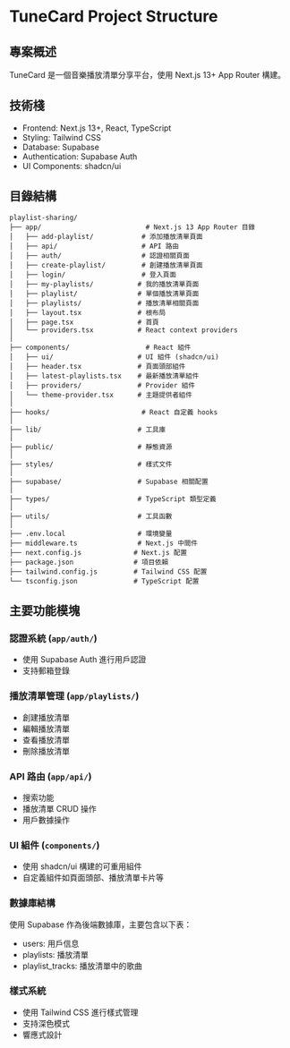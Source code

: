 # TuneCard Project Structure

## 專案概述
TuneCard 是一個音樂播放清單分享平台，使用 Next.js 13+ App Router 構建。

## 技術棧
- Frontend: Next.js 13+, React, TypeScript
- Styling: Tailwind CSS
- Database: Supabase
- Authentication: Supabase Auth
- UI Components: shadcn/ui

## 目錄結構

```
playlist-sharing/
├── app/                          # Next.js 13 App Router 目錄
│   ├── add-playlist/            # 添加播放清單頁面
│   ├── api/                     # API 路由
│   ├── auth/                    # 認證相關頁面
│   ├── create-playlist/         # 創建播放清單頁面
│   ├── login/                   # 登入頁面
│   ├── my-playlists/           # 我的播放清單頁面
│   ├── playlist/               # 單個播放清單頁面
│   ├── playlists/              # 播放清單相關頁面
│   ├── layout.tsx              # 根布局
│   ├── page.tsx                # 首頁
│   └── providers.tsx           # React context providers
│
├── components/                   # React 組件
│   ├── ui/                     # UI 組件 (shadcn/ui)
│   ├── header.tsx              # 頁面頭部組件
│   ├── latest-playlists.tsx    # 最新播放清單組件
│   ├── providers/              # Provider 組件
│   └── theme-provider.tsx      # 主題提供者組件
│
├── hooks/                       # React 自定義 hooks
│
├── lib/                        # 工具庫
│
├── public/                     # 靜態資源
│
├── styles/                     # 樣式文件
│
├── supabase/                   # Supabase 相關配置
│
├── types/                      # TypeScript 類型定義
│
├── utils/                      # 工具函數
│
├── .env.local                  # 環境變量
├── middleware.ts               # Next.js 中間件
├── next.config.js             # Next.js 配置
├── package.json               # 項目依賴
├── tailwind.config.js         # Tailwind CSS 配置
└── tsconfig.json              # TypeScript 配置
```

## 主要功能模塊

### 認證系統 (`app/auth/`)
- 使用 Supabase Auth 進行用戶認證
- 支持郵箱登錄

### 播放清單管理 (`app/playlists/`)
- 創建播放清單
- 編輯播放清單
- 查看播放清單
- 刪除播放清單

### API 路由 (`app/api/`)
- 搜索功能
- 播放清單 CRUD 操作
- 用戶數據操作

### UI 組件 (`components/`)
- 使用 shadcn/ui 構建的可重用組件
- 自定義組件如頁面頭部、播放清單卡片等

### 數據庫結構
使用 Supabase 作為後端數據庫，主要包含以下表：
- users: 用戶信息
- playlists: 播放清單
- playlist_tracks: 播放清單中的歌曲

### 樣式系統
- 使用 Tailwind CSS 進行樣式管理
- 支持深色模式
- 響應式設計
